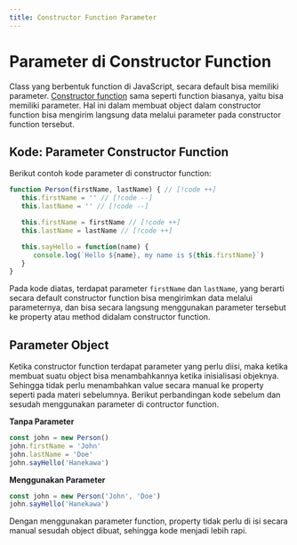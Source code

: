 ```yaml
---
title: Constructor Function Parameter
---
```


# Parameter di Constructor Function

Class yang berbentuk function di JavaScript, secara default bisa memiliki parameter. [Constructor function](./constructor-function) sama seperti function biasanya, yaitu bisa memiliki parameter. Hal ini dalam membuat object dalam constructor function bisa mengirim langsung data melalui parameter pada constructor function tersebut.

## Kode: Parameter Constructor Function

Berikut contoh kode parameter di constructor function:

```js
function Person(firstName, lastName) { // [!code ++]
   this.firstName = '' // [!code --]
   this.lastName = '' // [!code --]

   this.firstName = firstName // [!code ++]
   this.lastName = lastName // [!code ++]

   this.sayHello = function(name) { 
      console.log(`Hello ${name}, my name is ${this.firstName}`) 
   } 
}
```

Pada kode diatas, terdapat parameter `firstName` dan `lastName`, yang berarti secara default constructor function bisa mengirimkan data melalui parameternya, dan bisa secara langsung menggunakan parameter tersebut ke property atau method didalam constructor function.

## Parameter Object

Ketika constructor function terdapat parameter yang perlu diisi, maka ketika membuat suatu object bisa menambahkannya ketika inisialisasi objeknya. Sehingga tidak perlu menambahkan value secara manual ke property seperti pada materi sebelumnya. Berikut perbandingan kode sebelum dan sesudah menggunakan parameter di contructor function.

**Tanpa Parameter**

```js
const john = new Person()
john.firstName = 'John'
john.lastName = 'Doe'
john.sayHello('Hanekawa')
```

**Menggunakan Parameter**

```js
const john = new Person('John', 'Doe')
john.sayHello('Hanekawa')
```

Dengan menggunakan parameter function, property tidak perlu di isi secara manual sesudah object dibuat, sehingga kode menjadi lebih rapi.